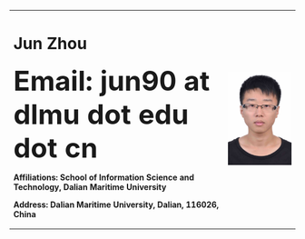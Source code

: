 <table border="0">
  <tr>
    <td width="75%">
      <h1>Jun Zhou</h1>
      <p><b><font size=10>Email: jun90 at dlmu dot edu dot cn</font></b></p>
      <p><b>Affiliations: School of Information Science and Technology, Dalian Maritime University </b></p>
      <p><b>Address: Dalian Maritime University, Dalian, 116026, China </b></p>
      <p><b>  </b></p>
    </td>
    <td width="25%">
      <img src="./photo1.jpg" width="100%">
    </td>
  </tr>
</table>

